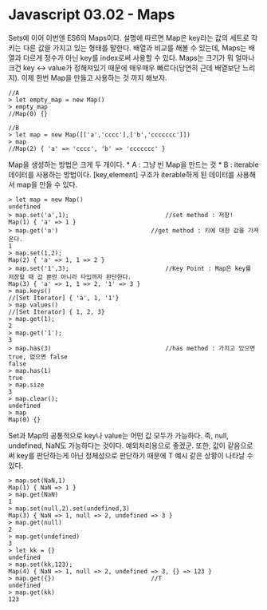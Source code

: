 # Javascript 03.02 - Maps
Sets에 이어 이번엔 ES6의 Maps이다. 설명에 따르면 Map은 key라는 값의 세트로 각 키는 다른 값을 가지고 있는 형태를 말한다.  배열과 비교를 해볼 수 있는데, Maps는 배열과 다르게 정수가 아닌 key를 index로써 사용할 수 있다. Maps는 크기가 뭐 얼마나 크건 key <-> value가 정해져있기 때문에 매우매우 빠르다(당연히 근데 배열보단 느리지). 이제 한번 Map을 만들고 사용하는 것 까지 해보자.
```
//A
> let empty_map = new Map()
> empty_map
//Map(0) {}

//B
> let map = new Map([['a','cccc'],['b','ccccccc']])
> map
//Map(2) { 'a' => 'cccc', 'b' => 'ccccccc' }
```
Map을 생성하는 방법은 크게 두 개이다. 
	* A : 그냥 빈 Map을 만드는 것
	* B : iterable 데이터를 사용하는 방법이다. [key,element] 구조가 iterable하게 된 데이터를 사용해서 map을 만들 수 있다.
```
> let map = new Map()
undefined
> map.set('a',1);							//set method : 저장!
Map(1) { 'a' => 1 }
> map.get('a')							//get method : 키에 대한 값을 가져온다.
1
> map.set(1,2);
Map(2) { 'a' => 1, 1 => 2 }
> map.set('1',3);							//Key Point : Map은 key를 저장할 때 값 뿐만 아니라 타입까지 판단한다.
Map(3) { 'a' => 1, 1 => 2, '1' => 3 }
> map.keys()
//[Set Iterator] { 'a', 1, '1'}
> map values()
//[Set Iterator] { 1, 2, 3}
> map.get(1);
2
> map.get('1');
3
> map.has(3)								//has method : 가지고 있으면 true, 없으면 false
false
> map.has(1)
true
> map.size
3
> map.clear();
undefined
> map
Map(0) {}
```

Set과 Map의 공통적으로 key나 value는 어떤 값 모두가 가능하다. 즉, null, undefined, NaN도 가능하다는 것이다. 예외처리용으로 좋겠군. 또한, 값이 같음으로써 key를 판단하는게 아닌 정체성으로 판단하기 때문에 T 예시 같은 상황이 나타날 수 있다.
```
> map.set(NaN,1)
Map(1) { NaN => 1 }
> map.get(NaN)
1
> map.set(null,2).set(undefined,3)
Map(3) { NaN => 1, null => 2, undefined => 3 }
> map.get(null)
2
> map.get(undefined)
3
> let kk = {}
undefined
> map.set(kk,123);
Map(4) { NaN => 1, null => 2, undefined => 3, {} => 123 }
> map.get({})							//T
undefined
> map.get(kk)
123
```
